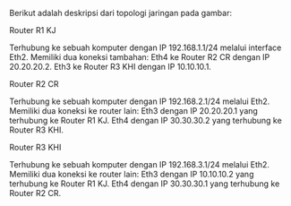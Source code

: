 Berikut adalah deskripsi dari topologi jaringan pada gambar:

Router R1 KJ 

Terhubung ke sebuah komputer dengan IP 192.168.1.1/24 melalui interface Eth2.
Memiliki dua koneksi tambahan:
Eth4 ke Router R2 CR dengan IP 20.20.20.2.
Eth3 ke Router R3 KHI dengan IP 10.10.10.1.

Router R2 CR

Terhubung ke sebuah komputer dengan IP 192.168.2.1/24 melalui Eth2.
Memiliki dua koneksi ke router lain:
Eth3 dengan IP 20.20.20.1 yang terhubung ke Router R1 KJ.
Eth4 dengan IP 30.30.30.2 yang terhubung ke Router R3 KHI.

Router R3 KHI 

Terhubung ke sebuah komputer dengan IP 192.168.3.1/24 melalui Eth2.
Memiliki dua koneksi ke router lain:
Eth3 dengan IP 10.10.10.2 yang terhubung ke Router R1 KJ.
Eth4 dengan IP 30.30.30.1 yang terhubung ke Router R2 CR.